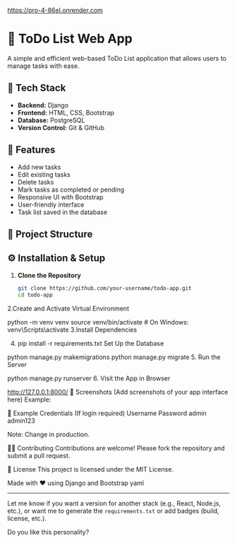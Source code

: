 https://pro-4-86el.onrender.com


# 📝 ToDo List Web App

A simple and efficient web-based ToDo List application that allows users to manage tasks with ease.

## 🔧 Tech Stack

- **Backend:** Django
- **Frontend:** HTML, CSS, Bootstrap
- **Database:** PostgreSQL
- **Version Control:** Git & GitHub

## 🚀 Features

- Add new tasks
- Edit existing tasks
- Delete tasks
- Mark tasks as completed or pending
- Responsive UI with Bootstrap
- User-friendly interface
- Task list saved in the database

## 📁 Project Structure


## ⚙️ Installation & Setup

1. **Clone the Repository**
   ```bash
   git clone https://github.com/your-username/todo-app.git
   cd todo-app

2.Create and Activate Virtual Environment


python -m venv venv
source venv/bin/activate     # On Windows: venv\Scripts\activate
3.Install Dependencies


4. pip install -r requirements.txt
Set Up the Database


python manage.py makemigrations
python manage.py migrate
5. Run the Server


python manage.py runserver
6. Visit the App in Browser


http://127.0.0.1:8000/
📸 Screenshots
(Add screenshots of your app interface here)
Example:


🧪 Example Credentials (If login required)
Username	Password
admin	admin123

Note: Change in production.

🙋‍♂️ Contributing
Contributions are welcome!
Please fork the repository and submit a pull request.

📝 License
This project is licensed under the MIT License.

Made with ❤️ using Django and Bootstrap
yaml

---

Let me know if you want a version for another stack (e.g., React, Node.js, etc.), or want me to generate the `requirements.txt` or add badges (build, license, etc.).






Do you like this personality?



